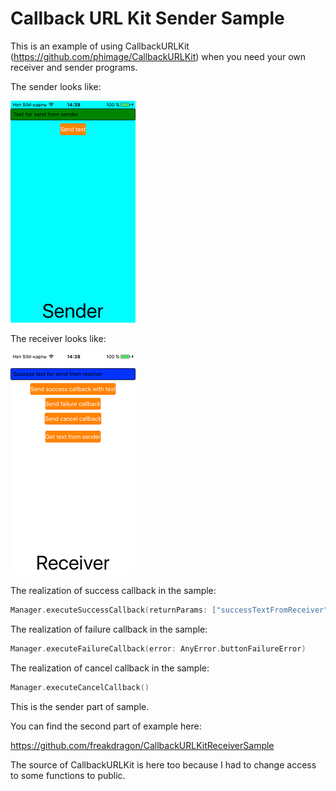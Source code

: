 # Callback URL Kit Sender Sample

This is an example of using CallbackURLKit (https://github.com/phimage/CallbackURLKit) when you need your own receiver and sender programs.

The sender looks like: 


![](/Images/sender_main.png)

The receiver looks like: 


![](/Images/receiver_main.png)

The realization of success callback in the sample:
```swift
Manager.executeSuccessCallback(returnParams: ["successTextFromReceiver": textfieldSendSuccessText.text ?? ""])
```

The realization of failure callback in the sample:
```swift
Manager.executeFailureCallback(error: AnyError.buttonFailureError)
```

The realization of cancel callback in the sample:
```swift
Manager.executeCancelCallback()
```


This is the sender part of sample.

You can find the second part of example here: 

https://github.com/freakdragon/CallbackURLKitReceiverSample

The source of CallbackURLKit is here too because I had to change access to some functions to public.
